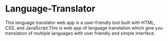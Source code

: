 # Language-Translator
This language translator web app is a user-friendly tool built with HTML, CSS, and JavaScript.This is web app of language translation which give you translation of multiple languages with user friendly and simple interface.
